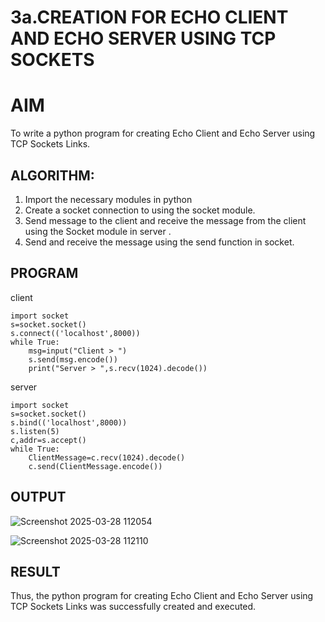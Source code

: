 # 3a.CREATION FOR ECHO CLIENT AND ECHO SERVER USING TCP SOCKETS
# AIM
To write a python program for creating Echo Client and Echo Server using TCP
Sockets Links.
## ALGORITHM:
1. Import the necessary modules in python
2. Create a socket connection to using the socket module.
3. Send message to the client and receive the message from the client using the Socket module in
 server .
4. Send and receive the message using the send function in socket.
## PROGRAM
client
```
import socket
s=socket.socket()
s.connect(('localhost',8000))
while True:
    msg=input("Client > ")
    s.send(msg.encode())
    print("Server > ",s.recv(1024).decode())
```
server
```
import socket
s=socket.socket()
s.bind(('localhost',8000))
s.listen(5)
c,addr=s.accept()
while True:
    ClientMessage=c.recv(1024).decode()
    c.send(ClientMessage.encode())
```
## OUTPUT
![Screenshot 2025-03-28 112054](https://github.com/user-attachments/assets/50599be4-89cc-48b4-bbb6-3de3287ce119)

![Screenshot 2025-03-28 112110](https://github.com/user-attachments/assets/8e8b046b-556e-4bad-bba8-1ba64b67cbd8)


## RESULT
Thus, the python program for creating Echo Client and Echo Server using TCP Sockets Links 
was successfully created and executed.
